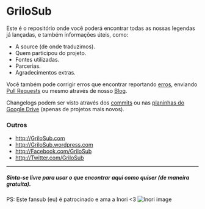 # GriloSub

Este é o repositório onde você poderá encontrar todas as nossas legendas já lançadas, e também informações úteis, como:

 - A source (de onde traduzimos).
 - Quem participou do projeto. 
 - Fontes utilizadas.
 - Parcerias.
 - Agradecimentos extras.

Você também pode corrigir erros que encontrar reportando [erros](https://github.com/MatheusGrilo/GriloSub/issues), enviando [Pull Requests](https://github.com/MatheusGrilo/GriloSub/pulls) ou mesmo através de nosso [Blog](https://grilosub.wordpress.com/reportar-erros/).

Changelogs podem ser visto através dos [commits](https://github.com/MatheusGrilo/GriloSub/commits/master) ou nas [planinhas do Google Drive](https://drive.google.com/folderview?id=0B0hleoepkPC2Vm16dXJHTzZEbU0&usp=sharing#list) (apenas de projetos mais novos).

### Outros
  - http://GriloSub.com
  - http://GriloSub.wordpress.com
  - http://Facebook.com/GriloSub
  - http://Twitter.com/GriloSub

--- 

##### **Sinta-se livre para usar o que encontrar aqui como quiser (de maneira gratuita).**

PS: Este fansub (eu) é patrocinado e ama a Inori <3 ![Inori image](http://i.imgur.com/enJejJt.png)
